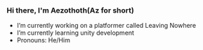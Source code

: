 ### Hi there, I'm Aezothoth(Az for short)
- I’m currently working on a platformer called Leaving Nowhere
- I’m currently learning unity development
- Pronouns: He/Him

<!--
**Aesothoth/Aesothoth** is a ✨ _special_ ✨ repository because its `README.md` (this file) appears on your GitHub profile.

Here are some ideas to get you started:


-->
